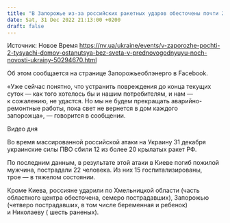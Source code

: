 ```yaml
---
title: "В Запорожье из-за российских ракетных ударов обесточены почти 2 тысячи домов"
date: Sat, 31 Dec 2022 21:13:00 +0200
draft: false
---
```

Источник: Новое Время https://nv.ua/ukraine/events/v-zaporozhe-pochti-2-tysyachi-domov-ostanutsya-bez-sveta-v-prednovogodnyuyu-noch-novosti-ukrainy-50294670.html


Об этом сообщается на странице Запорожьеоблэнерго в Facebook.

 «Уже сейчас понятно, что устранить повреждения до конца текущих суток — как того хотелось бы и нашим потребителям, и нам — к сожалению, не удастся. Но мы не будем прекращать аварийно-ремонтные работы, пока свет не вернется в дом каждого запорожца», — говорится в сообщении.

 Видео дня   

 Во время массированной российской атаки на Украину 31 декабря украинские силы ПВО сбили 12 из более 20 крылатых ракет РФ.

 По последним данным, в результате этой атаки в Киеве погиб пожилой мужчина, пострадали 22 человека. Из них 15 госпитализированы, трое — в тяжелом состоянии.



 Кроме Киева, россияне ударили по Хмельницкой области (часть областного центра обесточена, семеро пострадавших), Запорожью (четверо пострадавших, в том числе беременная и ребенок) и Николаеву ( шесть раненых).
